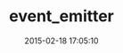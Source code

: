 ---
layout: post
title:  "event_emitter"
repo:   "shokai/event_emitter"
date:   2015-02-18 17:05:10
gemurl: http://shokai.github.com/event_emitter
---
